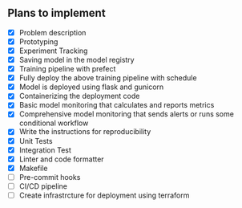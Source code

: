 ## Plans to implement

- [X] Problem description
- [X] Prototyping
- [X] Experiment Tracking
- [X] Saving model in the model registry 
- [X] Training pipeline with prefect
- [X] Fully deploy the above training pipeline with schedule
- [X] Model is deployed using flask and gunicorn
- [X] Containerizing the deployment code
- [X] Basic model monitoring that calculates and reports metrics
- [X] Comprehensive model monitoring that sends alerts or runs some conditional workflow
- [X] Write the instructions for reproducibility
- [X] Unit Tests
- [X] Integration Test
- [X] Linter and code formatter
- [X] Makefile
- [ ] Pre-commit hooks
- [ ] CI/CD pipeline
- [ ] Create infrastrcture for deployment using terraform